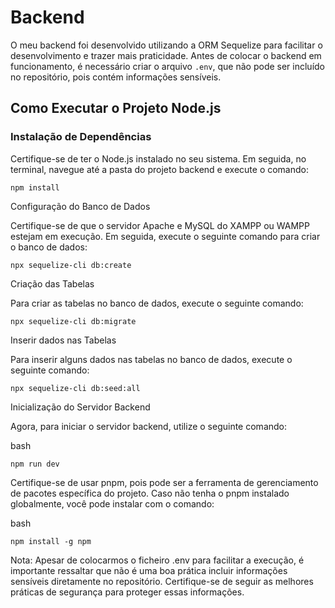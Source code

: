 
# Backend

O meu backend foi desenvolvido utilizando a ORM Sequelize para facilitar o desenvolvimento e trazer mais praticidade. Antes de colocar o backend em funcionamento, é necessário criar o arquivo `.env`, que não pode ser incluído no repositório, pois contém informações sensíveis.

## Como Executar o Projeto Node.js

### Instalação de Dependências

Certifique-se de ter o Node.js instalado no seu sistema. Em seguida, no terminal, navegue até a pasta do projeto backend e execute o comando:

```
npm install
```
Configuração do Banco de Dados

Certifique-se de que o servidor Apache e MySQL do XAMPP ou WAMPP estejam em execução. Em seguida, execute o seguinte comando para criar o banco de dados:

```
npx sequelize-cli db:create
```
Criação das Tabelas

Para criar as tabelas no banco de dados, execute o seguinte comando:


```
npx sequelize-cli db:migrate
```

Inserir dados nas Tabelas

Para inserir alguns dados nas tabelas no banco de dados, execute o seguinte comando:


```
npx sequelize-cli db:seed:all
```
Inicialização do Servidor Backend

Agora, para iniciar o servidor backend, utilize o seguinte comando:

bash
```
npm run dev
```
Certifique-se de usar pnpm, pois pode ser a ferramenta de gerenciamento de pacotes específica do projeto. Caso não tenha o pnpm instalado globalmente, você pode instalar com o comando:

bash
```
npm install -g npm
```
Nota: Apesar de colocarmos o ficheiro .env para facilitar a execução, é importante ressaltar que não é uma boa prática incluir informações sensíveis diretamente no repositório. Certifique-se de seguir as melhores práticas de segurança para proteger essas informações.

